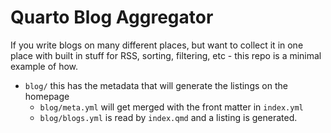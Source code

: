# Quarto Blog Aggregator

If you write blogs on many different places, but want to collect it in one place with built in stuff for RSS, sorting, filtering, etc - this repo is a minimal example of how.


- `blog/` this has the metadata that will generate the listings on the homepage
  - `blog/meta.yml` will get merged with the front matter in `index.yml`
  - `blog/blogs.yml` is read by `index.qmd`  and a listing is generated.
